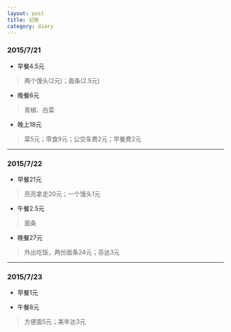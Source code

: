 ```yaml
---
layout: post
title: 记账
category: diary
---
```


### 2015/7/21

* 早餐4.5元

>两个馒头(2元)；面条(2.5元)

* 晚餐6元

>青椒、白菜

* 晚上18元

>菜5元；零食9元；公交车费2元；早餐费2元

***

### 2015/7/22

* 早餐21元

>亮亮拿走20元；一个馒头1元

* 午餐2.5元

>面条

* 晚餐27元

>外出吃饭，两份面条24元；芬达3元

***

### 2015/7/23

* 早餐1元

* 午餐8元

>方便面5元；美年达3元